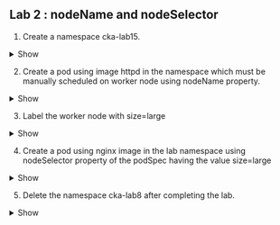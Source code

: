 ## Lab 2 : nodeName and nodeSelector

1.  Create a namespace cka-lab15.

<details><summary>Show</summary>
<p>

```bash
kubectl create ns cka-lab15
```

</p>
</details>
    

  

2.  Create a pod using image httpd in the namespace which must be manually scheduled on worker node using nodeName property.
  
<details><summary>Show</summary>
<p>

```yaml
apiVersion: v1
kind: Pod
metadata:
  name: httpd
spec:
  containers:
  - name: httpd
    image: httpd
  nodeName: <>

```

</p>
</details>

  

3.  Label the worker node with size=large
    

  <details><summary>Show</summary>
<p>

```bash
kubectl label node <> size=large

```

</p>
</details>

4.  Create a pod using nginx image in the lab namespace using nodeSelector property of the podSpec having the value size=large
    

  <details><summary>Show</summary>
<p>

```yaml
apiVersion: v1
kind: Pod
metadata:
  name: nginx
  labels:
    env: test
spec:
  containers:
  - name: nginx
    image: nginx
    imagePullPolicy: IfNotPresent
  nodeSelector:
    size: large
```

</p>
</details>

5.  Delete the namespace cka-lab8 after completing the lab.



<details><summary>Show</summary>
<p>

```bash
kubectl delete ns cka-lab8
```

</p>
</details>
